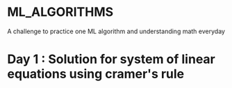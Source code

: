 # ML_ALGORITHMS
A challenge to practice one ML algorithm and understanding math everyday
# Day 1 : Solution for system of linear equations using cramer's rule


